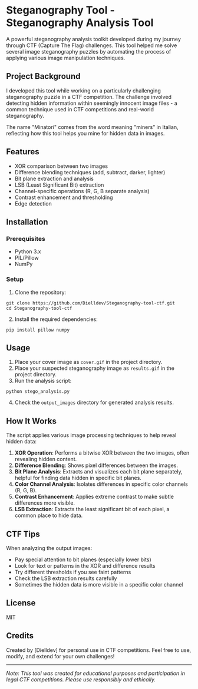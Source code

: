 # Steganography Tool - Steganography Analysis Tool

A powerful steganography analysis toolkit developed during my journey through CTF (Capture The Flag) challenges. This tool helped me solve several image steganography puzzles by automating the process of applying various image manipulation techniques.

## Project Background

I developed this tool while working on a particularly challenging steganography puzzle in a CTF competition. The challenge involved detecting hidden information within seemingly innocent image files - a common technique used in CTF competitions and real-world steganography.

The name "Minatori" comes from the word meaning "miners" in Italian, reflecting how this tool helps you mine for hidden data in images.

## Features

- XOR comparison between two images
- Difference blending techniques (add, subtract, darker, lighter)
- Bit plane extraction and analysis
- LSB (Least Significant Bit) extraction
- Channel-specific operations (R, G, B separate analysis)
- Contrast enhancement and thresholding
- Edge detection

## Installation

### Prerequisites
- Python 3.x
- PIL/Pillow
- NumPy

### Setup

1. Clone the repository:
```
git clone https://github.com/Dielldev/Steganography-tool-ctf.git
cd Steganography-tool-ctf
```

2. Install the required dependencies:
```
pip install pillow numpy
```

## Usage

1. Place your cover image as `cover.gif` in the project directory.
2. Place your suspected steganography image as `results.gif` in the project directory.
3. Run the analysis script:
```
python stego_analysis.py
```
4. Check the `output_images` directory for generated analysis results.

## How It Works

The script applies various image processing techniques to help reveal hidden data:

1. **XOR Operation**: Performs a bitwise XOR between the two images, often revealing hidden content.
2. **Difference Blending**: Shows pixel differences between the images.
3. **Bit Plane Analysis**: Extracts and visualizes each bit plane separately, helpful for finding data hidden in specific bit planes.
4. **Color Channel Analysis**: Isolates differences in specific color channels (R, G, B).
5. **Contrast Enhancement**: Applies extreme contrast to make subtle differences more visible.
6. **LSB Extraction**: Extracts the least significant bit of each pixel, a common place to hide data.

## CTF Tips

When analyzing the output images:
- Pay special attention to bit planes (especially lower bits)
- Look for text or patterns in the XOR and difference results
- Try different thresholds if you see faint patterns
- Check the LSB extraction results carefully
- Sometimes the hidden data is more visible in a specific color channel

## License

MIT

## Credits

Created by [Dielldev] for personal use in CTF competitions. Feel free to use, modify, and extend for your own challenges!

---

*Note: This tool was created for educational purposes and participation in legal CTF competitions. Please use responsibly and ethically.*
